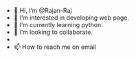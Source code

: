 - 👋 Hi, I’m @Rajan-Raj
- 👀 I’m interested in developing web page. 
- 🌱 I’m currently learning python.
- 💞️ I’m looking to collaborate.
- 
- 📫 How to reach me on email 

<!---
Rajan-Raj/Rajan-Raj is a ✨ special ✨ repository because its `README.md` (this file) appears on your GitHub profile.
You can click the Preview link to take a look at your changes.
--->
